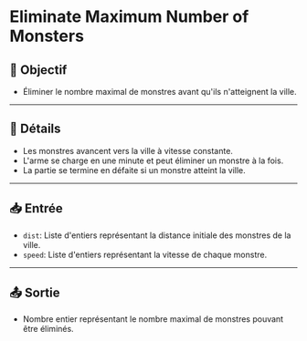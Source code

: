 # Eliminate Maximum Number of Monsters

## 🎯 Objectif

- Éliminer le nombre maximal de monstres avant qu'ils n'atteignent la ville.

---

## 📝 Détails

- Les monstres avancent vers la ville à vitesse constante.
- L'arme se charge en une minute et peut éliminer un monstre à la fois.
- La partie se termine en défaite si un monstre atteint la ville.

---

## 📥 Entrée

- `dist`: Liste d'entiers représentant la distance initiale des monstres de la ville.
- `speed`: Liste d'entiers représentant la vitesse de chaque monstre.


---

## 📤 Sortie

- Nombre entier représentant le nombre maximal de monstres pouvant être éliminés.


